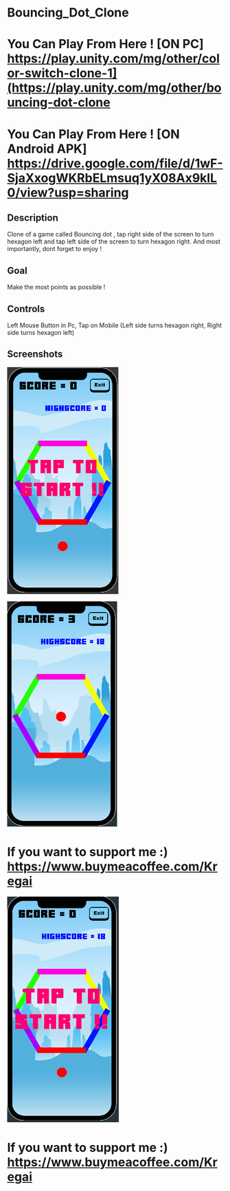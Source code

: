 # Bouncing_Dot_Clone
# You Can Play From Here ! [ON PC] https://play.unity.com/mg/other/color-switch-clone-1](https://play.unity.com/mg/other/bouncing-dot-clone
# You Can Play From Here ! [ON Android APK] https://drive.google.com/file/d/1wF-SjaXxogWKRbELmsuq1yX08Ax9klL0/view?usp=sharing

## Description

Clone of a game called Bouncing dot , tap right side of the screen to turn hexagon left and tap left side of the screen to turn hexagon right. And most importantly, dont forget to enjoy !

## Goal

Make the most points as possible !

## Controls

Left Mouse Button in Pc, Tap on Mobile (Left side turns hexagon right, Right side turns hexagon left)

## Screenshots

![Main Menu](https://github.com/Ardaakdemir/Bouncing_Dot_Clone/blob/main/Screenshots/Start.png)

![Ingame](https://github.com/Ardaakdemir/Bouncing_Dot_Clone/blob/main/Screenshots/Ingame.png)

# If you want to support me :) https://www.buymeacoffee.com/Kregai

![Game_Over](https://github.com/Ardaakdemir/Bouncing_Dot_Clone/blob/main/Screenshots/Over.png)

# If you want to support me :) https://www.buymeacoffee.com/Kregai



